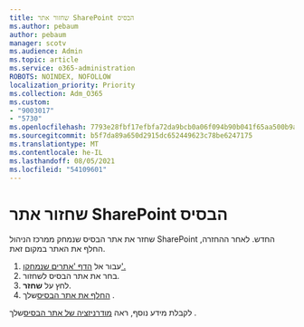```yaml
---
title: שחזור אתר SharePoint הבסיס
ms.author: pebaum
author: pebaum
manager: scotv
ms.audience: Admin
ms.topic: article
ms.service: o365-administration
ROBOTS: NOINDEX, NOFOLLOW
localization_priority: Priority
ms.collection: Adm_O365
ms.custom:
- "9003017"
- "5730"
ms.openlocfilehash: 7793e28fbf17efbfa72da9bcb0a06f094b90b041f65aa500b9ab85010c234a02
ms.sourcegitcommit: b5f7da89a650d2915dc652449623c78be6247175
ms.translationtype: MT
ms.contentlocale: he-IL
ms.lasthandoff: 08/05/2021
ms.locfileid: "54109601"
---
```

# <a name="restore-the-sharepoint-root-site"></a>שחזור אתר SharePoint הבסיס

שחזר את אתר הבסיס שנמחק ממרכז הניהול SharePoint החדש. לאחר ההחזרה, החלף את האתר במקום זאת.

1. עבור אל [הדף 'אתרים שנמחקו'.](https://admin.microsoft.com/sharepoint?page=recycleBin&modern=true) 
2. בחר את אתר הבסיס לשחזור.
3. לחץ על **שחזר**.
4. [החלף את אתר הבסיס](https://docs.microsoft.com/sharepoint/troubleshoot/sites/url-that-resides-under-root-site-collection-is-broken)שלך .

לקבלת מידע נוסף, ראה [מודרניזציה של אתר הבסיס](https://docs.microsoft.com/sharepoint/modern-root-site)שלך .
